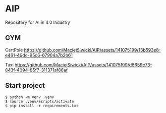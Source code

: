 # AIP

Repository for AI in 4.0 Industry

## GYM

CartPole
https://github.com/MaciejSiwicki/AIP/assets/141075199/13b593e8-e461-49dc-95c6-67904a7b2b61

Taxi
https://github.com/MaciejSiwicki/AIP/assets/141075199/d8659e73-843f-4094-85f7-311371af88af

## Start project

```
$ python -m venv .venv
$ source .venv/Scripts/activate
$ pip install -r requirements.txt
```
